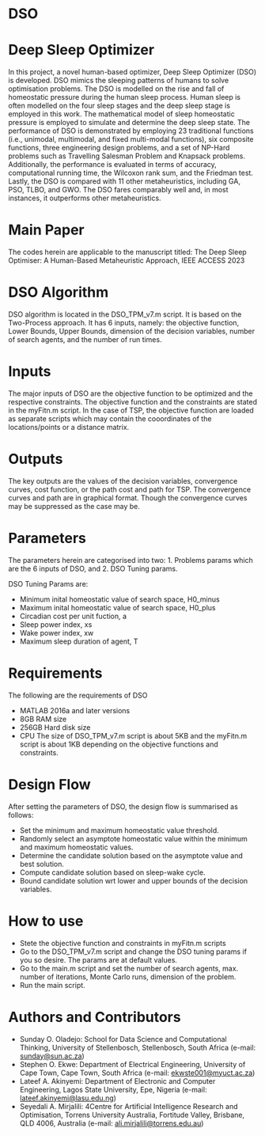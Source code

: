 # DSO
# Deep Sleep Optimizer

In this project, a novel human-based optimizer, Deep Sleep Optimizer (DSO) is developed. DSO mimics the sleeping patterns of humans to solve optimisation problems. The DSO is modelled on the rise and fall of homeostatic pressure during the human sleep process. Human sleep is often modelled on the four sleep stages and the deep
sleep stage is employed in this work. The mathematical model of sleep homeostatic pressure is employed to simulate and determine the deep sleep state. The performance of DSO is demonstrated by employing 23 traditional functions (i.e., unimodal, multimodal, and fixed multi-modal functions), six composite functions, three engineering design problems, and a set of NP-Hard problems such as Travelling Salesman Problem and Knapsack problems. Additionally, the performance is evaluated in terms of accuracy, computational running time, the Wilcoxon rank sum, and the Friedman test. Lastly, the DSO is compared with 11 other metaheuristics, including GA, PSO, TLBO, and GWO. The DSO fares comparably well and, in most instances, it outperforms other metaheuristics.

# Main Paper
The codes herein are applicable to the manuscript titled: The Deep Sleep Optimiser: A Human-Based Metaheuristic Approach, IEEE ACCESS 2023


#  DSO Algorithm
DSO algorithm is located in the DSO_TPM_v7.m script. It is based on the Two-Process approach. It has 6 inputs, namely: the objective function, Lower Bounds, Upper Bounds, dimension of the decision variables, number of search agents, and the number of run times.

# Inputs
The major inputs of DSO are the objective function to be optimized and the respective constraints. The objective function and the constraints are stated in the myFitn.m script. In the case of TSP, the objective function are loaded as separate scripts which may contain the cooordinates of the locations/points or a distance matrix.

# Outputs
The key outputs are the values of the decision variables, convergence curves, cost function, or the path cost and path for TSP. The convergence curves and path are in graphical format. Though the convergence curves may be suppressed as the case may be.

# Parameters
The parameters herein are categorised into two:  1. Problems params which are the 6 inputs of DSO, and 2. DSO Tuning params.

DSO Tuning Params are:
- Minimum inital homeostatic value of search space, H0_minus
- Maximum inital homeostatic value of search space, H0_plus
- Circadian cost per unit fuction, a
- Sleep power index, xs
- Wake power index, xw
- Maximum sleep duration of agent, T

# Requirements
The following are the requirements of DSO
- MATLAB 2016a and later versions
- 8GB RAM size
- 256GB Hard disk size
- CPU
The size of DSO_TPM_v7.m script is about 5KB and the myFitn.m script is about 1KB depending on the objective functions and constraints.

# Design Flow
After setting the parameters of DSO, the design flow is summarised as follows:
 - Set the minimum and maximum homeostatic value threshold.
 - Randomly select an asymptote homeostatic value within the minimum and maximum homeostatic values.
 - Determine the candidate solution based on the asymptote value and best solution.
 - Compute candidate solution based on sleep-wake cycle.
 - Bound candidate solution wrt lower and upper bounds of the decision variables.

# How to use
- Stete the objective function and constraints in myFitn.m scripts
- Go to the DSO_TPM_v7.m script and change the DSO tuning params if you so desire. The params are at default values.
- Go to the main.m script and set the number of search agents, max. number of iterations, Monte Carlo runs, dimension of the problem.
- Run the main script.


# Authors and Contributors
- Sunday O. Oladejo: School for Data Science and Computational Thinking, University of Stellenbosch, Stellenbosch, South Africa (e-mail: sunday@sun.ac.za)
- Stephen O. Ekwe:  Department of Electrical Engineering, University of Cape Town, Cape Town, South Africa (e-mail: ekwste001@myuct.ac.za)
- Lateef A. Akinyemi: Department of Electronic and Computer Engineering, Lagos State University, Epe, Nigeria (e-mail: lateef.akinyemi@lasu.edu.ng) 
- Seyedali A. Mirjalili: 4Centre for Artificial Intelligence Research and Optimisation, Torrens University Australia, Fortitude Valley, Brisbane, QLD 4006, Australia (e-mail: ali.mirjalili@torrens.edu.au)
